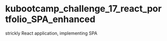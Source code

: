# kubootcamp_challenge_17_react_portfolio_SPA_enhanced
strickly React application, implementing SPA

